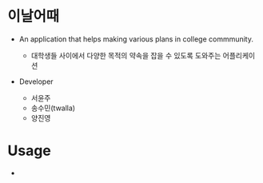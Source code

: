 # 이날어때
* An application that helps making various plans in college commmunity.
  * 대학생들 사이에서 다양한 목적의 약속을 잡을 수 있도록 도와주는 어플리케이션

* Developer
  * 서윤주
  * 송수민(twalla)
  * 양진영

# Usage
* 
